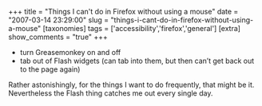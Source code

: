+++
title = "Things I can't do in Firefox without using a mouse"
date = "2007-03-14 23:29:00"
slug = "things-i-cant-do-in-firefox-without-using-a-mouse"
[taxonomies]
tags = ['accessibility','firefox','general']
[extra]
show_comments = "true"
+++

- turn Greasemonkey on and off
- tab out of Flash widgets (can tab into them, but then can’t get back out to the page again)

Rather astonishingly, for the things I want to do frequently, that might be it. Nevertheless the Flash thing catches me out every single day.
